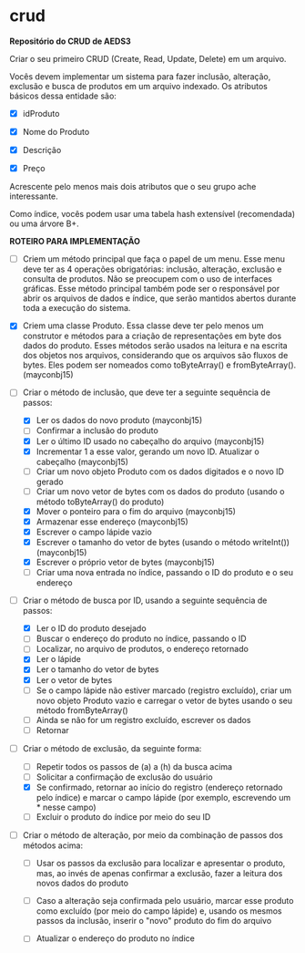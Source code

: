 # crud
**Repositório do CRUD  de AEDS3**

Criar o seu primeiro CRUD (Create, Read, Update, Delete) em um arquivo.

Vocês devem implementar um sistema  para fazer inclusão, alteração, exclusão e busca de produtos em um arquivo indexado. Os atributos básicos dessa entidade são:

- [x] idProduto

- [x] Nome do Produto

- [x] Descrição

- [x] Preço

Acrescente pelo menos mais dois atributos que o seu grupo ache interessante. 

Como índice, vocês podem usar uma tabela hash extensível (recomendada) ou uma árvore B+.

**ROTEIRO PARA IMPLEMENTAÇÃO**
- [ ] Criem um método principal que faça o papel de um menu. Esse menu deve ter as 4 operações obrigatórias: inclusão, alteração, exclusão e consulta de produtos. Não se preocupem com o uso de interfaces gráficas. Esse método principal também pode ser o responsável por abrir os arquivos de dados e índice, que serão mantidos abertos durante toda a execução do sistema.

- [x] Criem uma classe Produto. Essa classe deve ter pelo menos um construtor e métodos para a criação de representações em byte dos dados do produto. Esses métodos serão usados na leitura e na escrita dos objetos nos arquivos, considerando que os arquivos são fluxos de bytes. Eles podem ser nomeados como toByteArray() e fromByteArray(). (mayconbj15)

- [ ] Criar o método de inclusão, que deve ter a seguinte sequência de passos:
  - [x] Ler os dados do novo produto (mayconbj15)
  - [ ] Confirmar a inclusão do produto
  - [x] Ler o último ID usado no cabeçalho do arquivo (mayconbj15)
  - [x] Incrementar 1 a esse valor, gerando um novo ID. Atualizar o cabeçalho (mayconbj15)
  - [ ] Criar um novo objeto Produto com os dados digitados e o novo ID gerado
  - [ ] Criar um novo vetor de bytes com os dados do produto (usando o método toByteArray() do produto)
  - [x] Mover o ponteiro para o fim do arquivo (mayconbj15)
  - [x] Armazenar esse endereço (mayconbj15)
  - [x] Escrever o campo lápide vazio
  - [x] Escrever o tamanho do vetor de bytes (usando o método writeInt()) (mayconbj15)
  - [x] Escrever o próprio vetor de bytes (mayconbj15)
  - [ ] Criar uma nova entrada no índice, passando o ID do produto e o seu endereço

- [ ] Criar o método de busca por ID, usando a seguinte sequência de passos:
  - [x] Ler o ID do produto desejado
  - [ ] Buscar o endereço do produto no índice, passando o ID
  - [ ] Localizar, no arquivo de produtos, o endereço retornado
  - [x] Ler o lápide
  - [x] Ler o tamanho do vetor de bytes
  - [x] Ler o vetor de bytes
  - [ ] Se o campo lápide não estiver marcado (registro excluído), criar um novo objeto Produto vazio e carregar o vetor de bytes usando   o   seu método fromByteArray()
  - [ ] Ainda se não for um registro excluído, escrever os dados
  - [ ] Retornar

- [ ] Criar o método de exclusão, da seguinte forma:
  - [ ] Repetir todos os passos de (a) a (h) da busca acima
  - [ ] Solicitar a confirmação de exclusão do usuário
  - [x] Se confirmado, retornar ao início do registro (endereço retornado pelo índice) e marcar o campo lápide (por exemplo, escrevendo um   * nesse campo)
  - [ ] Excluir o produto do índice por meio do seu ID

- [ ] Criar o método de alteração, por meio da combinação de passos dos métodos acima:
  - [ ] Usar os passos da exclusão para localizar e apresentar o produto, mas, ao invés de apenas confirmar a exclusão, fazer a leitura dos   novos dados do produto
  - [ ] Caso a alteração seja confirmada pelo usuário, marcar esse produto como excluído (por meio do campo lápide) e, usando os mesmos passos da inclusão, inserir o "novo" produto do fim do arquivo
  - [ ] Atualizar o endereço do produto no índice







